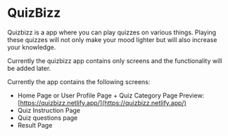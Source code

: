 # QuizBizz

Quizbizz is a app where you can play quizzes on various things. Playing these quizzes will not only make your mood lighter but will also increase your knowledge.

Currently the quizbizz app contains only screens and the functionality will be added later.

Currently the app contains the following screens:

- Home Page or User Profile Page + Quiz Category Page
  Preview: [https://quizbizz.netlify.app/](https://quizbizz.netlify.app/)
- Quiz Instruction Page
- Quiz questions page
- Result Page
